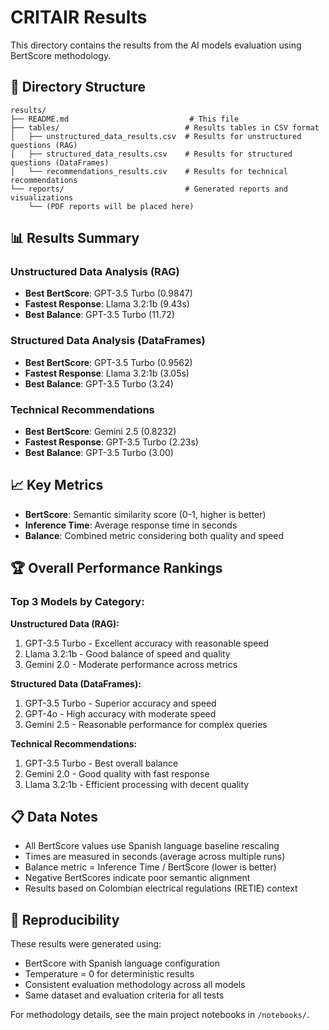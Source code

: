 # CRITAIR Results

This directory contains the results from the AI models evaluation using BertScore methodology.

## 📁 Directory Structure

```
results/
├── README.md                           # This file
├── tables/                            # Results tables in CSV format
│   ├── unstructured_data_results.csv  # Results for unstructured questions (RAG)
│   ├── structured_data_results.csv    # Results for structured questions (DataFrames)
│   └── recommendations_results.csv    # Results for technical recommendations
└── reports/                           # Generated reports and visualizations
    └── (PDF reports will be placed here)
```

## 📊 Results Summary

### Unstructured Data Analysis (RAG)
- **Best BertScore**: GPT-3.5 Turbo (0.9847)
- **Fastest Response**: Llama 3.2:1b (9.43s)
- **Best Balance**: GPT-3.5 Turbo (11.72)

### Structured Data Analysis (DataFrames)
- **Best BertScore**: GPT-3.5 Turbo (0.9562)
- **Fastest Response**: Llama 3.2:1b (3.05s)
- **Best Balance**: GPT-3.5 Turbo (3.24)

### Technical Recommendations
- **Best BertScore**: Gemini 2.5 (0.8232)
- **Fastest Response**: GPT-3.5 Turbo (2.23s)
- **Best Balance**: GPT-3.5 Turbo (3.00)

## 📈 Key Metrics

- **BertScore**: Semantic similarity score (0-1, higher is better)
- **Inference Time**: Average response time in seconds
- **Balance**: Combined metric considering both quality and speed

## 🏆 Overall Performance Rankings

### Top 3 Models by Category:

**Unstructured Data (RAG):**
1. GPT-3.5 Turbo - Excellent accuracy with reasonable speed
2. Llama 3.2:1b - Good balance of speed and quality
3. Gemini 2.0 - Moderate performance across metrics

**Structured Data (DataFrames):**
1. GPT-3.5 Turbo - Superior accuracy and speed
2. GPT-4o - High accuracy with moderate speed
3. Gemini 2.5 - Reasonable performance for complex queries

**Technical Recommendations:**
1. GPT-3.5 Turbo - Best overall balance
2. Gemini 2.0 - Good quality with fast response
3. Llama 3.2:1b - Efficient processing with decent quality

## 📋 Data Notes

- All BertScore values use Spanish language baseline rescaling
- Times are measured in seconds (average across multiple runs)
- Balance metric = Inference Time / BertScore (lower is better)
- Negative BertScores indicate poor semantic alignment
- Results based on Colombian electrical regulations (RETIE) context

## 🔄 Reproducibility

These results were generated using:
- BertScore with Spanish language configuration
- Temperature = 0 for deterministic results
- Consistent evaluation methodology across all models
- Same dataset and evaluation criteria for all tests

For methodology details, see the main project notebooks in `/notebooks/`.